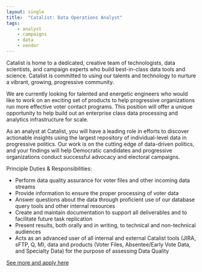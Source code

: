 ```yaml
---
layout: single
title:  "Catalist: Data Operations Analyst"
tags: 
    - analyst
    - campaigns
    - data
    - vendor
---
```


Catalist is home to a dedicated, creative team of technologists, data scientists, and campaign experts who build best-in-class data tools and science. Catalist is committed to using our talents and technology to nurture a vibrant, growing, progressive community. 

We are currently looking for talented and energetic engineers who would like to work on an exciting set of products to help progressive organizations run more effective voter contact programs. This position will offer a unique opportunity to help build out an enterprise class data processing and analytics infrastructure for scale.

As an analyst at Catalist, you will have a leading role in efforts to discover actionable insights using the largest repository of individual-level data in progressive politics. Our work is on the cutting edge of data-driven politics, and your findings will help Democratic candidates and progressive organizations conduct successful advocacy and electoral campaigns.

Principle Duties & Responsibilities:
* Perform data quality assurance for voter files and other incoming data streams
* Provide information to ensure the proper processing of voter data
* Answer questions about the data through proficient use of our database query tools and other internal resources
* Create and maintain documentation to support all deliverables and to facilitate future task replication
* Present results, both orally and in writing, to technical and non-technical audiences
* Acts as an advanced user of all internal and external Catalist tools (JIRA, sFTP, Q, M), data and products (Voter Files, Absentee/Early Vote Data, and Specialty Data) for the purpose of assessing Data Quality

[See more and apply here](https://www.catalist.us/about/careers/data-operations-analyst/)
